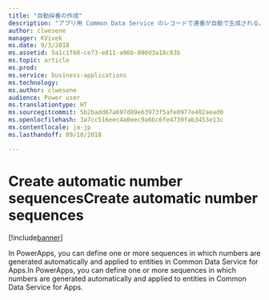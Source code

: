 ```yaml
---
title: "自動採番の作成"
description: "アプリ用 Common Data Service のレコードで連番が自動で生成されるよう採番方法を定義します。"
author: clwesene
manager: KVivek
ms.date: 9/3/2018
ms.assetid: 5a1c1f60-ce73-e811-a96b-000d3a18c83b
ms.topic: article
ms.prod: 
ms.service: business-applications
ms.technology: 
ms.author: clwesene
audience: Power user
ms.translationtype: HT
ms.sourcegitcommit: 5b2badd67a697d89e63973f5afe0977e402aead0
ms.openlocfilehash: 3a7cc516eec4a0eec9a6bc6fe4739fab3453e13c
ms.contentlocale: ja-jp
ms.lasthandoff: 09/10/2018

---
```

# <a name="create-automatic-number-sequences"></a><span data-ttu-id="88a4d-103">Create automatic number sequences</span><span class="sxs-lookup"><span data-stu-id="88a4d-103">Create automatic number sequences</span></span>


[!include[banner](../../includes/banner.md)]

<span data-ttu-id="88a4d-104">In PowerApps, you can define one or more sequences in which numbers are generated automatically and applied to entities in Common Data Service for Apps.</span><span class="sxs-lookup"><span data-stu-id="88a4d-104">In PowerApps, you can define one or more sequences in which numbers are generated automatically and applied to entities in Common Data Service for Apps.</span></span>

